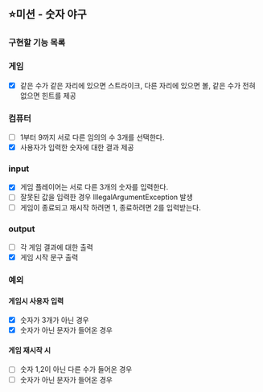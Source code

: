 ## ⭐미션 - 숫자 야구

### 구현할 기능 목록

### 게임

- [X] 같은 수가 같은 자리에 있으면 스트라이크, 다른 자리에 있으면 볼, 같은 수가 전혀 없으면 힌트를 제공

### 컴퓨터

- [ ] 1부터 9까지 서로 다른 임의의 수 3개를 선택한다.
- [X] 사용자가 입력한 숫자에 대한 결과 제공

### input

- [X] 게임 플레이어는 서로 다른 3개의 숫자를 입력한다.
- [ ] 잘못된 값을 입력한 경우 IllegalArgumentException 발생
- [ ] 게임이 종료되고 재시작 하려면 1, 종료하려면 2를 입력받는다.

### output

- [ ] 각 게임 결과에 대한 출력
- [X] 게임 시작 문구 출력

### 예외

#### 게임시 사용자 입력

- [X] 숫자가 3개가 아닌 경우
- [X] 숫자가 아닌 문자가 들어온 경우

#### 게임 재시작 시

- [ ] 숫자 1,2이 아닌 다른 수가 들어온 경우
- [ ] 숫자가 아닌 문자가 들어온 경우